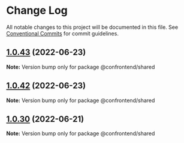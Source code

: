 # Change Log

All notable changes to this project will be documented in this file.
See [Conventional Commits](https://conventionalcommits.org) for commit guidelines.

## [1.0.43](https://github.com/Confrontend/monorepo/compare/Release_@confrontend/react-gtm_v1.0.42...Release_@confrontend/react-gtm_v1.0.43) (2022-06-23)

**Note:** Version bump only for package @confrontend/shared





## [1.0.42](https://github.com/Confrontend/monorepo/compare/Release_@confrontend/react-gtm_v1.0.39...Release_@confrontend/react-gtm_v1.0.42) (2022-06-23)

**Note:** Version bump only for package @confrontend/shared





## [1.0.30](https://github.com/Confrontend/monorepo/compare/Release_@confrontend/blog_v1.0.29...Release_@confrontend/blog_v1.0.30) (2022-06-21)

**Note:** Version bump only for package @confrontend/shared
